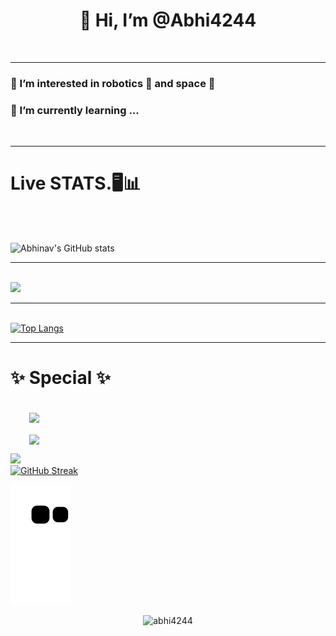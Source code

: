 <h1 align="center">👋 Hi, I’m @Abhi4244</h1><br><hr>
<h3> 👀 I’m interested in robotics 🤖 and space 🌌</h3>
<h3> 🌱 I’m currently learning ...</h3>
<br><hr>
<h1>Live STATS.🖥️📊</h1><br>
<br>

![Abhinav's GitHub stats](https://github-readme-stats.vercel.app/api?username=abhi4244&theme=cobalt&show_icons=true&hide_border=true&include_all_commits=true&count_private=true)<br><hr><br>
![](https://github-profile-summary-cards.vercel.app/api/cards/profile-details?username=abhi4244&theme=vue)<br><hr><br>
[![Top Langs](https://github-readme-stats.vercel.app/api/top-langs/?username=abhi4244&theme=cobalt&hide_border=true&layout=compact)](https://github.com/abhi4244/github-readme-stats)
<br><hr>
<h1>✨ Special ✨</h1><br>
<a href="https://github.com/abhi4244/210966" style="margin:30px;display:inline;">
  <img align="center" src="https://github-readme-stats.vercel.app/api/pin/?username=abhi4244&repo=210966&theme=radical&hide_border=true&show_owner=true" />
  </a><br><br>
<a href="https://github.com/abhi4244/PWA" style="margin:30px;display:inline;">
  <img align="center" src="https://github-readme-stats.vercel.app/api/pin/?username=abhi4244&repo=PWA&theme=radical&hide_border=true&show_owner=true" />
</a>

![](https://github-profile-summary-cards.vercel.app/api/cards/profile-details?username=abhi4244&theme=dark)<br>
[![GitHub Streak](https://github-readme-streak-stats.herokuapp.com/?user=abhi4244&theme=dark)](https://git.io/streak-stats)<br>

<img src="https://github.com/Abhi4244/Abhi4244/blob/output/github-contribution-grid-snake.svg" alt="snake" style="color:black;background-color:black;">

<p align="center"> <img src="https://komarev.com/ghpvc/?username=abhi4244&label=Profile%20views&color=0e75b6&style=flat" alt="abhi4244" /> </p>








<!---
Abhi4244/Abhi4244 is a ✨ special ✨ repository because its `README.md` (this file) appears on your GitHub profile.
You can click the Preview link to take a look at your changes.
--->
